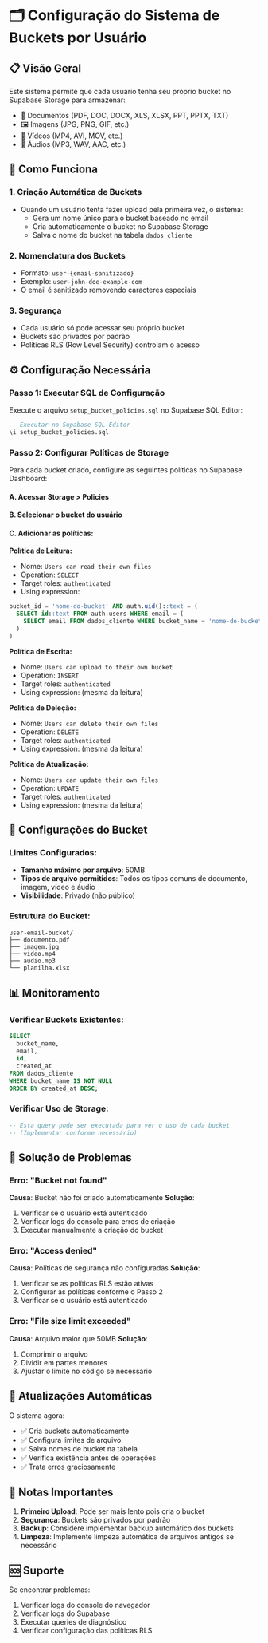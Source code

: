 # 🗂️ Configuração do Sistema de Buckets por Usuário

## 📋 Visão Geral

Este sistema permite que cada usuário tenha seu próprio bucket no Supabase Storage para armazenar:
- 📄 Documentos (PDF, DOC, DOCX, XLS, XLSX, PPT, PPTX, TXT)
- 🖼️ Imagens (JPG, PNG, GIF, etc.)
- 🎥 Vídeos (MP4, AVI, MOV, etc.)
- 🎵 Áudios (MP3, WAV, AAC, etc.)

## 🚀 Como Funciona

### 1. **Criação Automática de Buckets**
- Quando um usuário tenta fazer upload pela primeira vez, o sistema:
  - Gera um nome único para o bucket baseado no email
  - Cria automaticamente o bucket no Supabase Storage
  - Salva o nome do bucket na tabela `dados_cliente`

### 2. **Nomenclatura dos Buckets**
- Formato: `user-{email-sanitizado}`
- Exemplo: `user-john-doe-example-com`
- O email é sanitizado removendo caracteres especiais

### 3. **Segurança**
- Cada usuário só pode acessar seu próprio bucket
- Buckets são privados por padrão
- Políticas RLS (Row Level Security) controlam o acesso

## ⚙️ Configuração Necessária

### Passo 1: Executar SQL de Configuração
Execute o arquivo `setup_bucket_policies.sql` no Supabase SQL Editor:

```sql
-- Executar no Supabase SQL Editor
\i setup_bucket_policies.sql
```

### Passo 2: Configurar Políticas de Storage
Para cada bucket criado, configure as seguintes políticas no Supabase Dashboard:

#### A. Acessar Storage > Policies
#### B. Selecionar o bucket do usuário
#### C. Adicionar as políticas:

**Política de Leitura:**
- Nome: `Users can read their own files`
- Operation: `SELECT`
- Target roles: `authenticated`
- Using expression:
```sql
bucket_id = 'nome-do-bucket' AND auth.uid()::text = (
  SELECT id::text FROM auth.users WHERE email = (
    SELECT email FROM dados_cliente WHERE bucket_name = 'nome-do-bucket'
  )
)
```

**Política de Escrita:**
- Nome: `Users can upload to their own bucket`
- Operation: `INSERT`
- Target roles: `authenticated`
- Using expression: (mesma da leitura)

**Política de Deleção:**
- Nome: `Users can delete their own files`
- Operation: `DELETE`
- Target roles: `authenticated`
- Using expression: (mesma da leitura)

**Política de Atualização:**
- Nome: `Users can update their own files`
- Operation: `UPDATE`
- Target roles: `authenticated`
- Using expression: (mesma da leitura)

## 🔧 Configurações do Bucket

### Limites Configurados:
- **Tamanho máximo por arquivo**: 50MB
- **Tipos de arquivo permitidos**: Todos os tipos comuns de documento, imagem, vídeo e áudio
- **Visibilidade**: Privado (não público)

### Estrutura do Bucket:
```
user-email-bucket/
├── documento.pdf
├── imagem.jpg
├── video.mp4
├── audio.mp3
└── planilha.xlsx
```

## 📊 Monitoramento

### Verificar Buckets Existentes:
```sql
SELECT 
  bucket_name,
  email,
  id,
  created_at
FROM dados_cliente 
WHERE bucket_name IS NOT NULL
ORDER BY created_at DESC;
```

### Verificar Uso de Storage:
```sql
-- Esta query pode ser executada para ver o uso de cada bucket
-- (Implementar conforme necessário)
```

## 🚨 Solução de Problemas

### Erro: "Bucket not found"
**Causa**: Bucket não foi criado automaticamente
**Solução**: 
1. Verificar se o usuário está autenticado
2. Verificar logs do console para erros de criação
3. Executar manualmente a criação do bucket

### Erro: "Access denied"
**Causa**: Políticas de segurança não configuradas
**Solução**: 
1. Verificar se as políticas RLS estão ativas
2. Configurar as políticas conforme o Passo 2
3. Verificar se o usuário está autenticado

### Erro: "File size limit exceeded"
**Causa**: Arquivo maior que 50MB
**Solução**: 
1. Comprimir o arquivo
2. Dividir em partes menores
3. Ajustar o limite no código se necessário

## 🔄 Atualizações Automáticas

O sistema agora:
- ✅ Cria buckets automaticamente
- ✅ Configura limites de arquivo
- ✅ Salva nomes de bucket na tabela
- ✅ Verifica existência antes de operações
- ✅ Trata erros graciosamente

## 📝 Notas Importantes

1. **Primeiro Upload**: Pode ser mais lento pois cria o bucket
2. **Segurança**: Buckets são privados por padrão
3. **Backup**: Considere implementar backup automático dos buckets
4. **Limpeza**: Implemente limpeza automática de arquivos antigos se necessário

## 🆘 Suporte

Se encontrar problemas:
1. Verificar logs do console do navegador
2. Verificar logs do Supabase
3. Executar queries de diagnóstico
4. Verificar configuração das políticas RLS
